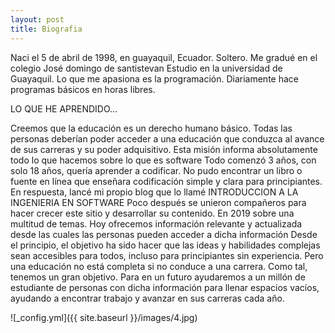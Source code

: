 ```yaml
---
layout: post
title: Biografia
---
```


Naci el 5 de abril de 1998, en guayaquil, Ecuador. Soltero. Me gradué en el colegio José domingo de santistevan 
Estudio en la universidad de Guayaquil. Lo que me apasiona es la programación. Diariamente hace programas básicos en horas libres.


LO QUE HE APRENDIDO...

Creemos que la educación es un derecho humano básico. Todas las personas deberían poder acceder a una educación que conduzca al avance de sus carreras y su poder adquisitivo. Esta misión informa absolutamente todo lo que hacemos sobre lo que es software 
Todo comenzó 3 años, con solo 18 años, quería aprender a codificar. No pudo encontrar un libro o fuente en línea que enseñara codificación simple y clara para principiantes. En respuesta, lancé mi propio blog que lo llamé INTRODUCCION A LA INGENIERIA EN SOFTWARE Poco después se unieron compañeros para hacer crecer este sitio y desarrollar su contenido. 
 En 2019 sobre una multitud de temas. Hoy ofrecemos información relevante y actualizada desde las cuales las personas pueden acceder a dicha información 
Desde el principio, el objetivo ha sido hacer que las ideas y habilidades complejas sean accesibles para todos, incluso para principiantes sin experiencia. Pero una educación no está completa si no conduce a una carrera. Como tal, tenemos un gran objetivo. Para en un futuro ayudaremos a un millón de estudiante de personas con dicha información para llenar espacios vacíos, ayudando a encontrar trabajo y avanzar en sus carreras cada año.


![_config.yml]({{ site.baseurl }}/images/4.jpg)
